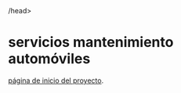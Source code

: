<html>
  <head>
  <title> SERVICIOS JANAT
    </title>
      /head>
    <body>
      <h1>servicios mantenimiento automóviles</h1>
        <a href="index.html"> página de inicio del proyecto</a>.
    </body>
</html>


